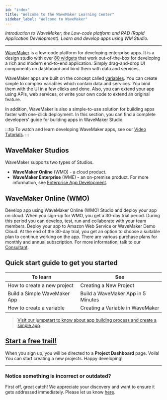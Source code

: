 ```yaml
---
id: "index"
title: "Welcome to the WaveMaker Learning Center"
sidebar_label: "Welcome to WaveMaker"
---
```

*Introduction to WaveMaker; the Low-code platform and RAD (Rapid Application Development). Learn and develop apps using WM Studio.*

---

[WaveMaker](https://www.wavemaker.com/) is a low-code platform for developing enterprise apps. It is a design studio with over [80 widgets](/learn/app-development/widgets/widget-library) that work out-of-the-box for developing a rich and modern end-to-end application. Simply drag-and-drop UI components on dashboard and bind them with data and services. 

WaveMaker apps are built on the concept called [variables](/learn/app-development/variables/variables-actions). You can create simple to complex variables which contain data and services. You bind them with the UI in a few clicks and done. Also, you can extend your app using APIs, web services, or write your own code to extend an original feature. 

In addition, WaveMaker is also a simple-to-use solution for building apps faster with one-click deployment. In this section, you can find a complete developers' guide for building apps in WaveMaker Studio.

:::tip 
To watch and learn developing WaveMaker apps, see our [Video Tutorials](tutorials.md).
:::

## WaveMaker Studios
WaveMaker supports two types of Studios.  
- **WaveMaker Online** (WMO) - a cloud product. 
- **WaveMaker Enterprise** (WME) - an on-premise product. For more information, see [Enterprise App Development](https://www.wavemaker.com/enterprise-application-development-software/).

## WaveMaker Online (WMO)

Develop app using WaveMaker Online (WMO) Studio and deploy your app on cloud. When you sign-up for WMO, you get a 30-day trial period. During this period you can develop, test, run and collaborate with your team members. Deploy your app to Amazon Web Service or WaveMaker Demo Cloud. At the end of the 30-day trial, you get an option to choose a suitable plan to continue working on the app. There are various purchase plans for monthly and annual subscription. For more information, talk to our [Consultant](https://www.wavemaker.com/talk-to-expert/).

## Quick start guide to get you started

|To learn | See |
|----|----|
|How to create a new project | Creating a New Project |
|Build a Simple WaveMaker App | Build a WaveMaker App in 5 Minutes |
|How to create a variable | Creating a Variable in WaveMaker|

> [Visit our jumpstart to know about app building process and create a simple app](/learn/jump-start/jump-start-app-essentials/).

## [Start a free trail!](https://www.wavemaker.com/get-started/)
When you sign up, you will be directed to a **Project Dashboard** page. Voila! You can start creating a new projects. Happy developing! 

---
### Notice something is incorrect or outdated?
First off, great catch! We appreciate your discovery and want to ensure it gets addressed immediately. Please let us know [here](https://github.com/wavemaker/docs/issues/new).